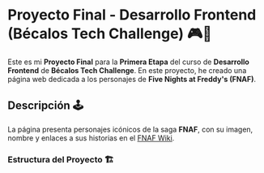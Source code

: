 # Proyecto Final - Desarrollo Frontend (Bécalos Tech Challenge) 🎮👻

Este es mi **Proyecto Final** para la **Primera Etapa** del curso de **Desarrollo Frontend** de **Bécalos Tech Challenge**. En este proyecto, he creado una página web dedicada a los personajes de **Five Nights at Freddy's (FNAF)**.

## Descripción 🕹️

La página presenta personajes icónicos de la saga **FNAF**, con su imagen, nombre y enlaces a sus historias en el [FNAF Wiki](https://fnaf.fandom.com/).

### Estructura del Proyecto 🏗️

